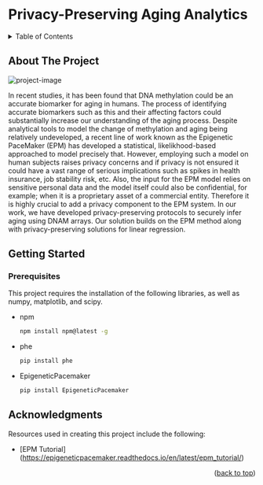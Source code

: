 # Privacy-Preserving Aging Analytics


<!-- TABLE OF CONTENTS -->
<details>
  <summary>Table of Contents</summary>
  <ol>
    <li>
      <a href="#about-the-project">About The Project</a>
    </li>
    <li>
      <a href="#getting-started">Getting Started</a>
      <ul>
        <li><a href="#prerequisites">Prerequisites</a></li>
      </ul>
    </li>
    <li><a href="#contact">Contact</a></li>
    <li><a href="#acknowledgments">Acknowledgments</a></li>
  </ol>
</details>



<!-- ABOUT THE PROJECT -->
## About The Project

![project-image]

In recent studies, it has been found that DNA methylation could be an accurate biomarker for aging in humans. The process of identifying accurate biomarkers such as this and their affecting factors could substantially increase our understanding of the aging process. Despite analytical tools to model the change of methylation and aging being relatively undeveloped, a recent line of work known as the Epigenetic PaceMaker (EPM) has developed a statistical, likelikhood-based approached to model precisely that. However, employing such a model on human subjects raises privacy concerns and if privacy is not ensured it could have a vast range of serious implications such as spikes in health insurance, job stability risk, etc. Also, the input for the EPM model relies on sensitive personal data and the model itself could also be confidential, for example; when it is a proprietary asset of a commercial entity. Therefore it is highly crucial to add a privacy component to the EPM system. In our work, we have developed privacy-preserving protocols to securely infer aging using DNAM arrays. Our solution builds on the EPM method along with privacy-preserving solutions for linear regression.


<!-- GETTING STARTED -->
## Getting Started

### Prerequisites

This project requires the installation of the following libraries, as well as numpy, matplotlib, and scipy.

* npm
  ```sh
  npm install npm@latest -g
  ```
* phe
  ```sh
  pip install phe
  ```
* EpigeneticPacemaker
  ```sh
  pip install EpigeneticPacemaker
  ```



<!-- ACKNOWLEDGMENTS -->
## Acknowledgments

Resources used in creating this project include the following:

* [EPM Tutorial] (https://epigeneticpacemaker.readthedocs.io/en/latest/epm_tutorial/)
<p align="right">(<a href="#readme-top">back to top</a>)</p>


<!-- MARKDOWN LINKS & IMAGES -->
[project-image]: https://i.im.ge/2022/08/26/OmwlhF.privacy-preserving-aging-analytics.png
